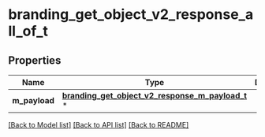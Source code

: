 # branding_get_object_v2_response_all_of_t

## Properties
Name | Type | Description | Notes
------------ | ------------- | ------------- | -------------
**m_payload** | [**branding_get_object_v2_response_m_payload_t**](branding_get_object_v2_response_m_payload.md) \* |  | 

[[Back to Model list]](../README.md#documentation-for-models) [[Back to API list]](../README.md#documentation-for-api-endpoints) [[Back to README]](../README.md)


